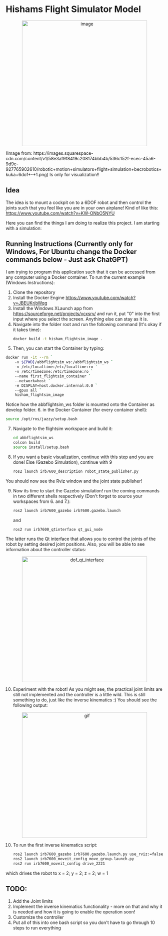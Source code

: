 # Hishams Flight Simulator Model 
<p align="center">
  <img src="https://github.com/user-attachments/assets/01778c11-7b39-4e70-bb66-18073ae26a80" alt="image" width="400"/>
</p>
(Image from: https://images.squarespace-cdn.com/content/v1/58e3af9f8419c208174bbb4b/536c152f-ecec-45a6-9d9c-927765902610/robotic+motion+simulators+flight+simulation+becrobotics+kuka+6dof+-+1.png)
Is only for visualization!!

## Idea
The idea is to mount a cockpit on to a 6DOF robot and then control the joints such that you feel like you are in your own airplane!
Kind of like this: https://www.youtube.com/watch?v=KW-ONbO5NYU

Here you can find the things I am doing to realize this project. I am starting with a simulation:

## Running Instructions (Currently only for Windows, For Ubuntu change the Docker commands below - Just ask ChatGPT)
I am trying to program this application such that it can be accessed from any computer using a Docker container.
To run the current example (Windows Instructions):

1. Clone the repository
2. Install the Docker Engine https://www.youtube.com/watch?v=JBEUKrjbWqg
3. Install the Windows XLaunch app from https://sourceforge.net/projects/vcxsrv/ and run it, put "0" into the first input where you select the screen. Anything else can stay as it is.
4. Navigate into the folder root and run the following command (It's okay if it takes time):
   ``` bash
   docker build -t hisham_flightsim_image .
   ```
5. Then, you can start the Container by typing:
```bash
docker run -it --rm `
    -v ${PWD}/abbflightsim_ws:/abbflightsim_ws `
    -v /etc/localtime:/etc/localtime:ro `
    -v /etc/timezone:/etc/timezone:ro `
    --name first_flightsim_container `
    --network=host `
    -e DISPLAY=host.docker.internal:0.0 `
    --gpus all `
    hisham_flightsim_image

```

   Notice how the abbflightsim_ws folder is mounted onto the Container as develop folder.
6. in the Docker Container (for every container shell):
   ```bash
   source /opt/ros/jazzy/setup.bash
   ```
 7. Navigate to the flightsim workspace and build it:
    ``` bash
    cd abbflightsim_ws
    colcon build
    source install/setup.bash
    ```

  8. If you want a basic visualization, continue with this step and you are done! Else (Gazebo Simulation), continue with 9
     ```bash
     ros2 launch irb7600_description robot_state_publisher.py
     ```
   You should now see the Rviz window and the joint state publisher!

9. Now its time to start the Gazebo simulation! run the coming commands in two different shells respectively (Don't forget to source your workspaces from 6. and 7.):
      ```bash
     ros2 launch irb7600_gazebo irb7600.gazebo.launch
     ```
      and
   
      ```bash
     ros2 run irb7600_qtinterface qt_gui_node
     ```

The latter runs the Qt interface that allows you to control the joints of the robot by setting desired joint positions. Also, you will be able to see information about the controller status:

<p align="center">
  <img src="https://github.com/user-attachments/assets/fb401ccc-105f-4dbe-a75e-6bf2febe06b9" alt="dof_qt_interface" width="400"/>
</p>



10. Experiment with the robot! As you might see, the practical joint limits are still not implemented and the controller is a little wild. This is still something to do, just like the inverse kinematics :) You should see the following output:

<p align="center">
  <img src="https://github.com/user-attachments/assets/47c91807-94ef-4d69-b3ce-12a9b844f54f" alt="gif" width="400"/>
</p>

10. To run the first inverse kinematics script:
    ```bash
    ros2 launch irb7600_gazebo irb7600.gazebo.launch.py use_rviz:=false
    ros2 launch irb7600_moveit_config move_group.launch.py
    ros2 run irb7600_moveit_config drive_2221
    ```
which drives the robot to x = 2; y = 2; z = 2; w = 1

## TODO: 

1. Add the Joint limits
2. Implement the inverse kinematics functionality - more on that and why it is needed and how it is going to enable the operation soon!
3. Customize the controller
4. Put all of this into one bash script so you don't have to go through 10 steps to run everything


    
   

